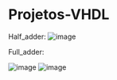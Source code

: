 # Projetos-VHDL

Half_adder:
![image](https://user-images.githubusercontent.com/59696629/91662985-4f18d480-eabc-11ea-801c-1e0a6bdee4b2.png)

Full_adder:

![image](https://user-images.githubusercontent.com/59696629/91665481-5051fd80-eacc-11ea-8ed0-9329e30d2449.png)
![image](https://user-images.githubusercontent.com/59696629/91665520-8db68b00-eacc-11ea-96b5-29ca2affe8b7.png)
